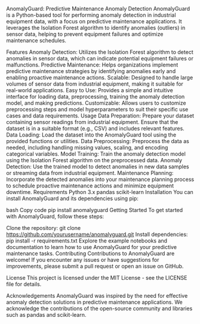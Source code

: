 AnomalyGuard: Predictive Maintenance Anomaly Detection
AnomalyGuard is a Python-based tool for performing anomaly detection in industrial equipment data, with a focus on predictive maintenance applications. It leverages the Isolation Forest algorithm to identify anomalies (outliers) in sensor data, helping to prevent equipment failures and optimize maintenance schedules.

Features
Anomaly Detection: Utilizes the Isolation Forest algorithm to detect anomalies in sensor data, which can indicate potential equipment failures or malfunctions.
Predictive Maintenance: Helps organizations implement predictive maintenance strategies by identifying anomalies early and enabling proactive maintenance actions.
Scalable: Designed to handle large volumes of sensor data from industrial equipment, making it suitable for real-world applications.
Easy to Use: Provides a simple and intuitive interface for loading data, preprocessing, training the anomaly detection model, and making predictions.
Customizable: Allows users to customize preprocessing steps and model hyperparameters to suit their specific use cases and data requirements.
Usage
Data Preparation: Prepare your dataset containing sensor readings from industrial equipment. Ensure that the dataset is in a suitable format (e.g., CSV) and includes relevant features.
Data Loading: Load the dataset into the AnomalyGuard tool using the provided functions or utilities.
Data Preprocessing: Preprocess the data as needed, including handling missing values, scaling, and encoding categorical variables.
Model Training: Train the anomaly detection model using the Isolation Forest algorithm on the preprocessed data.
Anomaly Detection: Use the trained model to detect anomalies in new data samples or streaming data from industrial equipment.
Maintenance Planning: Incorporate the detected anomalies into your maintenance planning process to schedule proactive maintenance actions and minimize equipment downtime.
Requirements
Python 3.x
pandas
scikit-learn
Installation
You can install AnomalyGuard and its dependencies using pip:

bash
Copy code
pip install anomalyguard
Getting Started
To get started with AnomalyGuard, follow these steps:

Clone the repository: git clone https://github.com/yourusername/anomalyguard.git
Install dependencies: pip install -r requirements.txt
Explore the example notebooks and documentation to learn how to use AnomalyGuard for your predictive maintenance tasks.
Contributing
Contributions to AnomalyGuard are welcome! If you encounter any issues or have suggestions for improvements, please submit a pull request or open an issue on GitHub.

License
This project is licensed under the MIT License - see the LICENSE file for details.

Acknowledgements
AnomalyGuard was inspired by the need for effective anomaly detection solutions in predictive maintenance applications. We acknowledge the contributions of the open-source community and libraries such as pandas and scikit-learn.
